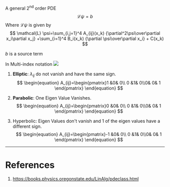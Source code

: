   

A general 2$^\text{nd}$ order PDE
$$
\mathcal{L}\psi = b
$$
 Where $\mathcal L\psi$ is given by
$$
\mathcal{L} \psi=\sum_{i,j=1}^4 A_{ij}(x_k) 
{\partial^2\psi\over\partial x_i\partial x_j}
+\sum_{i=1}^4 B_i(x_k) {\partial \psi\over\partial x_i} + C(x_k)
$$

$b$ is a source term

In Multi-index notation
![](http://127.0.0.1:43607/paste-e16d8220de1aebdd002eb92586d741ea9be3bbe6.png)

1. **Elliptic**: $\lambda_{ij}$ do not vanish and have the same sign.
$$
\begin{equation}
A_{ij}=\begin{pmatrix}1 &0& 0\\ 0 &1& 0\\0& 0& 1
\end{pmatrix}
\end{equation}
$$

2. **Parabolic**: One Eigen Value Vanishes.
$$
\begin{equation}
A_{ij}=\begin{pmatrix}0 &0& 0\\ 0 &1& 0\\0& 0& 1
\end{pmatrix}
\end{equation}
$$

3. Hyperbolic: Eigen Values don't vanish and 1 of the eigen values have a different sign.
$$
\begin{equation}
A_{ij}=\begin{pmatrix}-1 &0& 0\\ 0 &1& 0\\0& 0& 1
\end{pmatrix}
\end{equation}
$$

---
# References
1. https://books.physics.oregonstate.edu/LinAlg/pdeclass.html
